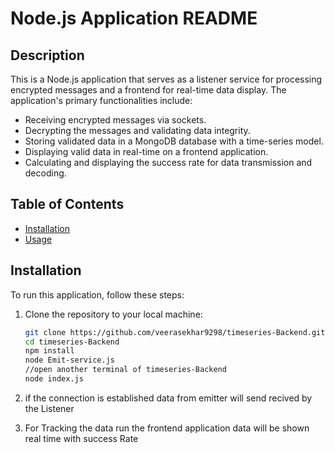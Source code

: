 # Node.js Application README

## Description
This is a Node.js application that serves as a listener service for processing encrypted messages and a frontend for real-time data display. The application's primary functionalities include:

- Receiving encrypted messages via sockets.
- Decrypting the messages and validating data integrity.
- Storing validated data in a MongoDB database with a time-series model.
- Displaying valid data in real-time on a frontend application.
- Calculating and displaying the success rate for data transmission and decoding.

## Table of Contents
- [Installation](#installation)
- [Usage](#usage)

## Installation

To run this application, follow these steps:

1. Clone the repository to your local machine:
   ```bash
   git clone https://github.com/veerasekhar9298/timeseries-Backend.git
   cd timeseries-Backend 
   npm install 
   node Emit-service.js
   //open another terminal of timeseries-Backend
   node index.js

2. if the connection is established data from emitter will send recived by the Listener 

3. For Tracking the data run the frontend application data will be shown real time with success Rate  

        


